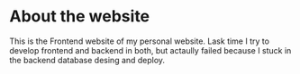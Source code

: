 # About the website

This is the Frontend website of my personal website. Lask time I try to develop frontend and backend in both, but actaully failed because I stuck in the backend database desing and deploy.